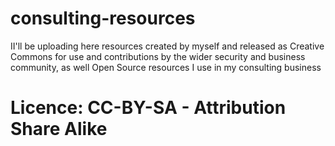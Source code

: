 # consulting-resources
II'll be uploading here resources created by myself and released as Creative Commons for use and contributions by the wider security and business community, as well Open Source resources I use in my consulting business

# Licence: CC-BY-SA - Attribution Share Alike

